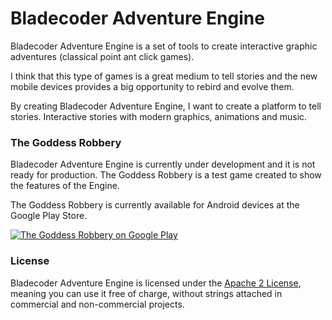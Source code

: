 Bladecoder Adventure Engine
===========================

Bladecoder Adventure Engine is a set of tools to create interactive graphic adventures (classical point ant click games).

I think that this type of games is a great medium to tell stories and the new mobile devices provides a big opportunity to rebird and evolve them.

By creating Bladecoder Adventure Engine, I want to create a platform to tell stories. Interactive stories with modern graphics, animations and music.

### The Goddess Robbery

Bladecoder Adventure Engine is currently under development and it is not ready for production. The Goddess Robbery is a test game created to show the features of the Engine.

The Goddess Robbery is currently available for Android devices at the Google Play Store.

[![The Goddess Robbery on Google Play](http://developer.android.com/images/brand/en_app_rgb_wo_60.png)](http://play.google.com/store/apps/details?id=org.bladecoder.engine)

### License
Bladecoder Adventure Engine is licensed under the [Apache 2 License](http://www.apache.org/licenses/LICENSE-2.0.html), meaning you
can use it free of charge, without strings attached in commercial and non-commercial projects.


